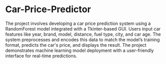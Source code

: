 # Car-Price-Predictor


The project involves developing a car price prediction system using a RandomForest model integrated with a Tkinter-based GUI. Users input car features like year, brand, model, distance, fuel type, city, and car age. The system preprocesses and encodes this data to match the model’s training format, predicts the car's price, and displays the result. The project demonstrates machine learning model deployment with a user-friendly interface for real-time predictions.
